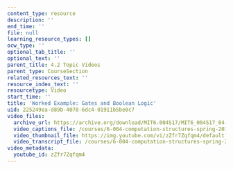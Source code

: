 ```yaml
---
content_type: resource
description: ''
end_time: ''
file: null
learning_resource_types: []
ocw_type: ''
optional_tab_title: ''
optional_text: ''
parent_title: 4.2 Topic Videos
parent_type: CourseSection
related_resources_text: ''
resource_index_text: ''
resourcetype: Video
start_time: ''
title: 'Worked Example: Gates and Boolean Logic'
uid: 225249ea-d89b-4078-6dc4-01911b5be0c7
video_files:
  archive_url: https://archive.org/download/MIT6.004S17/MIT6_004S17_04-02-08-02_300k.mp4
  video_captions_file: /courses/6-004-computation-structures-spring-2017/55f9426585ab51d1bbc4369d183b72a1_zZfr7Zqfqm4.vtt
  video_thumbnail_file: https://img.youtube.com/vi/zZfr7Zqfqm4/default.jpg
  video_transcript_file: /courses/6-004-computation-structures-spring-2017/751a93a52d942582f0d5efdee0882c90_zZfr7Zqfqm4.pdf
video_metadata:
  youtube_id: zZfr7Zqfqm4
---
```

